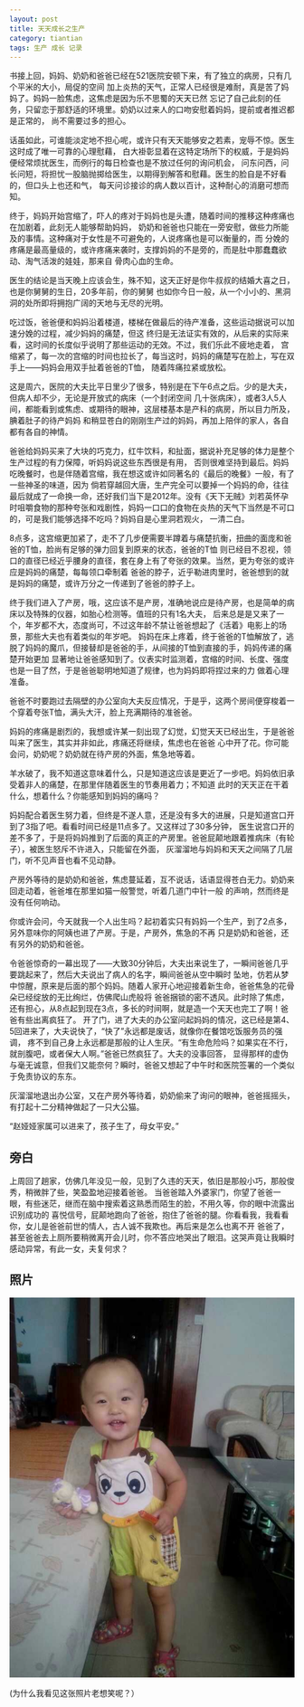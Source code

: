 ```yaml
---
layout: post
title: 天天成长之生产
category: tiantian
tags: 生产 成长 记录
---
```


书接上回，妈妈、奶奶和爸爸已经在521医院安顿下来，有了独立的病房，只有几个平米的大小，局促的空间
加上炎热的天气，正常人已经很是难耐，真是苦了妈妈了。妈妈一脸焦虑，这焦虑是因为乐不思蜀的天天已然
忘记了自己此刻的任务，只留恋于那舒适的环境里。奶奶以过来人的口吻安慰着妈妈，提前或者推迟都是正常的，
尚不需要过多的担心。

话虽如此，可谁能淡定地不担心呢，或许只有天天能够安之若素，宠辱不惊。医生这时成了唯一可靠的心理慰藉，
白大褂彰显着在这特定场所下的权威，于是妈妈便经常烦扰医生，而例行的每日检查也是不放过任何的询问机会，
问东问西，问长问短，将担忧一股脑抛掷给医生，以期得到解答和慰藉。医生的脸自是不好看的，但口头上也还和气，
每天问诊接诊的病人数以百计，这种耐心的消磨可想而知。

终于，妈妈开始宫缩了，吓人的疼对于妈妈也是头遭，随着时间的推移这种疼痛也在加剧着，此刻无人能够帮助妈妈，
奶奶和爸爸也只能在一旁安慰，做些力所能及的事情。这种痛对于女性是不可避免的，人说疼痛也是可以衡量的，而
分娩的疼痛是最高量级的，或许疼痛来袭时，支撑妈妈的不是旁的，而是肚中那蠢蠢欲动、淘气活泼的娃娃，那来自
骨肉心血的生命。

医生的结论是当天晚上应该会生，殊不知，这天正好是你牛叔叔的结婚大喜之日，也是你舅舅的生日，20多年前，你的舅舅
也如你今日一般，从一个小小的、黑洞洞的处所即将拥抱广阔的天地与无尽的光明。

吃过饭，爸爸便和妈妈沿着楼道，楼梯在做最后的待产准备，这些运动据说可以加速分娩的过程，减少妈妈的痛楚，但这
终归是无法证实有效的，从后来的实际来看，这时间的长度似乎说明了那些运动的无效。不过，我们乐此不疲地走着，
宫缩紧了，每一次的宫缩的时间也拉长了，每当这时，妈妈的痛楚写在脸上，写在双手上——妈妈会用双手扯着爸爸的T恤，
随着阵痛拉紧或放松。

这是周六，医院的大夫比平日里少了很多，特别是在下午6点之后。少的是大夫，但病人却不少，无论是开放式的病床（一个封闭空间
几十张病床），或者3人5人间，都能看到或焦虑、或期待的眼神，这层楼基本是产科的病房，所以目力所及，腆着肚子的待产妈妈
和稍显苍白的刚刚生产过的妈妈，再加上陪伴的家人，各自都有各自的神情。

爸爸给妈妈买来了大块的巧克力，红牛饮料，和扯面，据说补充足够的体力是整个生产过程的有力保障，听妈妈说这些东西很是有用，
否则很难坚持到最后。妈妈吃晚餐时，也是伴随着宫缩，我在想这或许如同著名的《最后的晚餐》一般，有了一些神圣的味道，因为
倘若穿越回大唐，生产完全可以要掉一个妈妈的命，往往最后就成了一命换一命，还好我们当下是2012年。没有《天下无贼》刘若英怀孕
时咀嚼食物的那种夸张和戏剧性，妈妈一口口的食物在炎热的天气下当然是不可口的，可是我们能够选择不吃吗？妈妈自是心里洞若观火，
一清二白。

8点多，这宫缩更加紧了，走不了几步便需要半蹲着与痛楚抗衡，扭曲的面庞和爸爸的T恤，脸尚有足够的弹力回复到原来的状态，爸爸的T恤
则已经目不忍视，领口的直径已经近乎腰身的直径，套在身上有了夸张的效果。当然，更为夸张的或许应是妈妈的痛楚，每每领口牵制着
爸爸的脖子，近乎勒进肉里时，爸爸想到的就是妈妈的痛楚，或许万分之一传递到了爸爸的脖子上。

终于我们进入了产房，哦，这应该不是产房，准确地说应是待产房，也是简单的病床以及特殊的仪器，如胎心检测等。值班的只有1名大夫，
后来总是是又来了一个，年岁都不大，态度尚可，不过这年龄不禁让爸爸想起了《活着》电影上的场景，那些大夫也有着类似的年岁吧。
妈妈在床上疼着，终于爸爸的T恤解放了，逃脱了妈妈的魔爪，但接替却是爸爸的手，从间接的T恤到直接的手，妈妈传递的痛楚开始更加
显著地让爸爸感知到了。仪表实时监测着，宫缩的时间、长度、强度也是一目了然，于是爸爸聪明地知道了规律，也为妈妈即将捏过来的力
做着心理准备。

爸爸不时要跑过去隔壁的办公室向大夫反应情况，于是乎，这两个房间便穿梭着一个穿着夸张T恤，满头大汗，脸上充满期待的准爸爸。

妈妈的疼痛是剧烈的，我想或许某一刻出现了幻觉，幻觉天天已经出生，于是爸爸叫来了医生，其实并非如此，疼痛还将继续，焦虑也在爸爸
心中开了花。你可能会问，奶奶呢？奶奶就在待产房的外面，焦急地等着。

羊水破了，我不知道这意味着什么，只是知道这应该是更近了一步吧。妈妈依旧承受着非人的痛楚，在那里伴随着医生的节奏用着力；不知道
此时的天天正在干着什么，想着什么？你能感知到妈妈的痛吗？

妈妈配合着医生努力着，但终是不遂人意，还是没有多大的进展，只是知道宫口开到了3指了吧。看看时间已经是11点多了。又这样过了30多分钟，
医生说宫口开的差不多了，于是将妈妈推到了后面的真正的产房里。爸爸屁颠地跟着推病床（有轮子），被医生怒斥不许进入，只能留在外面，
灰溜溜地与妈妈和天天之间隔了几层门，听不见声音也看不见动静。

产房外等待的是奶奶和爸爸，焦虑蔓延着，互不说话，话语显得苍白无力。奶奶来回走动着，爸爸堆在那里如猫一般警觉，听着几道门中针一般
的声响，然而终是没有任何响动。

你或许会问，今天就我一个人出生吗？起初着实只有妈妈一个生产，到了2点多，另外意味你的阿姨也进了产房。于是，产房外，焦急的不再
只是奶奶和爸爸，还有另外的奶奶和爸爸。

令爸爸惊奇的一幕出现了——大致30分钟后，大夫出来说生了，一瞬间爸爸几乎要跳起来了，然后大夫说出了病人的名字，瞬间爸爸从空中瞬时
坠地，仿若从梦中惊醒，原来是后面的那个妈妈。随着人家开心地迎接着新生命，爸爸焦急的花骨朵已经绽放的无比绚烂，仿佛爬山虎般将
爸爸捆锁的密不透风。此时除了焦虑，还有担心，从8点起到现在3点，多长的时间啊，就是造一个天天也完工了啊！爸爸有些出离疯狂了。
开了门，进了大夫的办公室问起妈妈的情况，这已经是第4、5回进来了，大夫说快了，“快了”永远都是废话，就像你在餐馆吃饭服务员的强调，
疼不到自己身上永远都是那般的让人生厌。“有生命危险吗？如果实在不行，就剖腹吧，或者保大人啊。”爸爸已然疯狂了。大夫的没事回答，
显得那样的虚伪与毫无诚意，但我们又能奈何？瞬时，爸爸又想起了中午时和医院签署的一个类似于免责协议的东东。

灰溜溜地退出办公室，又在产房外等待着，奶奶偷来了询问的眼神，爸爸摇摇头，有打起十二分精神做起了一只大公猫。

“赵娅娅家属可以进来了，孩子生了，母女平安。”

## 旁白

上周回了趟家，仿佛几年没见一般，见到了久违的天天，依旧是那般小巧，那般俊秀，稍微胖了些，笑盈盈地迎接着爸爸。
当爸爸踏入外婆家门，你望了爸爸一眼，有些迷茫，继而在脑中搜索着这熟悉而陌生的脸，不用久等，你的眼中流露出识别成功的
喜悦信号，屁颠地跑向了爸爸，抱住了爸爸的腿。你看看我，我看看你，女儿是爸爸前世的情人，古人诚不我欺也。再后来是怎么也离不开
爸爸了，甚至爸爸去上厕所要稍微离开会儿时，你不答应地哭出了眼泪。这哭声竟让我瞬时感动异常，有此一女，夫复何求？

## 照片

![tiantian](/assets/images/tiantian20130816.jpg)

(为什么我看见这张照片老想笑呢？）
